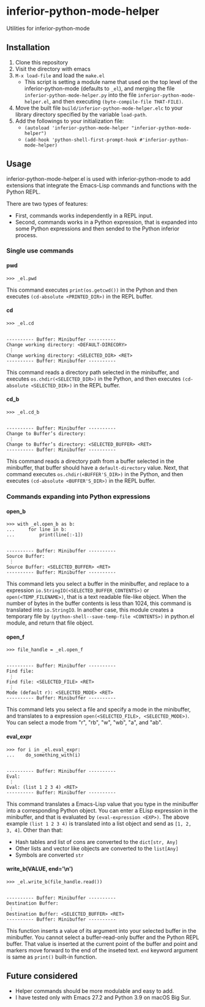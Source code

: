 # inferior-python-mode-helper

Utilities for inferior-python-mode

## Installation

1. Clone this repository
2. Visit the directory with emacs
3. `M-x load-file` and load the `make.el`
   - This script is setting a module name that used on the top level of the inferior-python-mode (defaults to `_el`), and merging the file `inferior-python-mode-helper.py` into the file `inferior-python-mode-helper.el`, and then executing `(byte-compile-file THAT-FILE)`.
4. Move the built file `build/inferior-python-mode-helper.elc` to your library directory specified by the variable `load-path`.
5. Add the followings to your initialization file:
   - `(autoload 'inferior-python-mode-helper "inferior-python-mode-helper")`
   - `(add-hook 'python-shell-first-prompt-hook #'inferior-python-mode-helper)`

## Usage

inferior-python-mode-helper.el is used with inferior-python-mode to add extensions that integrate the Emacs-Lisp commands and functions with the Python REPL.

There are two types of features:

- First, commands works independently in a REPL input.
- Second, commands works in a Python expression, that is expanded into some Python expressions and then sended to the Python inferior process.

### Single use commands

#### pwd

```
>>> _el.pwd
```

This command executes `print(os.getcwd())` in the Python and then executes `(cd-absolute <PRINTED_DIR>)` in the REPL buffer.

#### cd

```
>>> _el.cd


---------- Buffer: Minibuffer ----------
Change working directory: <DEFAULT-DIRECORY>
 ⋮
Change working directory: <SELECTED_DIR> <RET>
---------- Buffer: Minibuffer ----------
```

This command reads a directory path selected in the minibuffer, and executes `os.chdir(<SELECTED_DIR>)` in the Python, and then executes `(cd-absolute <SELECTED_DIR>)` in the REPL buffer.

#### cd_b

```
>>> _el.cd_b


---------- Buffer: Minibuffer ----------
Change to Buffer’s directory: 
 ⋮
Change to Buffer’s directory: <SELECTED_BUFFER> <RET>
---------- Buffer: Minibuffer ----------
```

This command reads a directory path from a buffer selected in the minibuffer, that buffer should have a `default-directory` value. Next, that command executes `os.chdir(<BUFFER'S_DIR>)` in the Python, and then executes `(cd-absolute <BUFFER'S_DIR>)` in the REPL buffer.

### Commands expanding into Python expressions

#### open_b

```
>>> with _el.open_b as b:
...     for line in b:
...         print(line[:-1])


---------- Buffer: Minibuffer ----------
Source Buffer: 
 ⋮
Source Buffer: <SELECTED_BUFFER> <RET>
---------- Buffer: Minibuffer ----------
```

This command lets you select a buffer in the minibuffer, and replace to a expression `io.StringIO(<SELECTED_BUFFER_CONTENTS>)` or `open(<TEMP_FILENAME>)`, that is a text readable file-like object. When the number of bytes in the buffer contents is less than 1024, this command is translated into `io.StringIO`. In another case, this module creates a temporary file by `(python-shell--save-temp-file <CONTENTS>)` in python.el module, and return that file object.

#### open_f

```
>>> file_handle = _el.open_f


---------- Buffer: Minibuffer ----------
Find file: 
 ⋮
Find file: <SELECTED_FILE> <RET>
 ⋮
Mode (default r): <SELECTED_MODE> <RET>
---------- Buffer: Minibuffer ----------
```

This command lets you select a file and specify a mode in the minibuffer, and translates to a expression `open(<SELECTED_FILE>, <SELECTED_MODE>)`. You can select a mode from "r", "rb", "w", "wb", "a", and "ab".

#### eval_expr

```
>>> for i in _el.eval_expr:
...    do_something_with(i)


---------- Buffer: Minibuffer ----------
Eval: 
 ⋮
Eval: (list 1 2 3 4) <RET>
---------- Buffer: Minibuffer ----------
```

This command translates a Emacs-Lisp value that you type in the minibuffer into a corresponding Python object. You can enter a ELisp expression in the minibuffer, and that is evaluated by `(eval-expression <EXP>)`. The above example `(list 1 2 3 4)` is translated into a list object and send as `[1, 2, 3, 4]`. Other than that:

- Hash tables and list of cons are converted to the `dict[str, Any]`
- Other lists and vector like objects are converted to the `list[Any]`
- Symbols are converted `str`

#### write_b(VALUE, end='\n')

```
>>> _el.write_b(file_handle.read())


---------- Buffer: Minibuffer ----------
Destination Buffer: 
 ⋮
Destination Buffer: <SELECTED_BUFFER> <RET>
---------- Buffer: Minibuffer ----------
```

This function inserts a value of its argument into your selected buffer in the minibuffer. You cannot select a buffer-read-only buffer and the Python REPL buffer.  That value is inserted at the current point of the buffer and point and markers move forward to the end of the inseted text. `end` keyword argument is same as `print()` built-in function.

## Future considered

- Helper commands should be more modulable and easy to add.
- I have tested only with Emacs 27.2 and Python 3.9 on macOS Big Sur.
